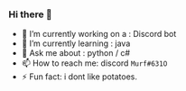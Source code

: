 ### Hi there 👋
- 🔭 I’m currently working on a : Discord bot
- 🌱 I’m currently learning : java
- 💬 Ask me about : python / c#
- 📫 How to reach me: discord `Murf#631O`
- ⚡ Fun fact: i dont like potatoes.


